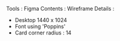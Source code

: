Tools : Figma 
Contents : Wireframe
Details : 
- Desktop 1440 x 1024
- Font using 'Poppins'
- Card corner radius : 14
